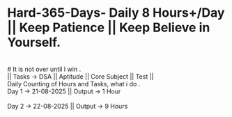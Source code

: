 # Hard-365-Days-  Daily 8 Hours+/Day || Keep Patience || Keep Believe in Yourself. 
<br>
# It is not over until I win .
<br>
||  Tasks ->  DSA || Aptitude || Core Subject ||  Test ||
<br>
Daily Counting of Hours and Tasks, what i do .
<br>
Day 1 -> 21-08-2025  ||  Output -> 1 Hour
<br>
<br>
Day 2 -> 22-08-2025  ||  Output -> 9 Hours 
<br>



